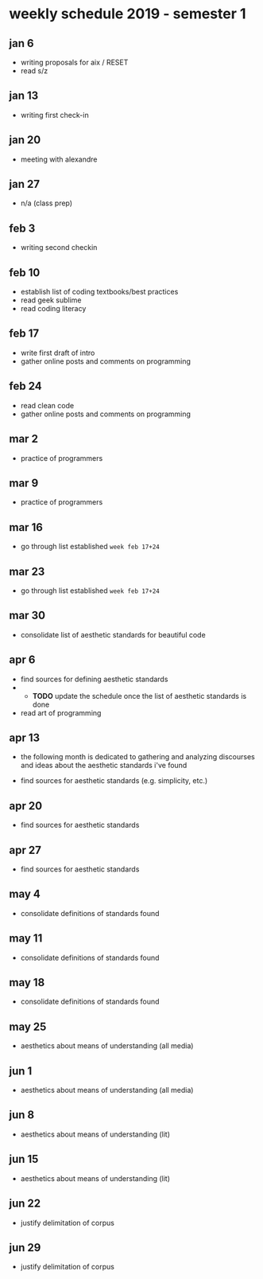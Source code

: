 # weekly schedule 2019 - semester 1

## jan 6

- writing proposals for aix / RESET
- read s/z

## jan 13

- writing first check-in

## jan 20

- meeting with alexandre

## jan 27

- n/a (class prep)

## feb 3

- writing second checkin

## feb 10

- establish list of coding textbooks/best practices
- read geek sublime
- read coding literacy

## feb 17

- write first draft of intro
- gather online posts and comments on programming

## feb 24

- read clean code
- gather online posts and comments on programming

## mar 2

- practice of programmers

## mar 9

- practice of programmers

## mar 16

- go through list established `week feb 17+24`


## mar 23

- go through list established `week feb 17+24`

## mar 30

- consolidate list of aesthetic standards for beautiful code

## apr 6

- find sources for defining aesthetic standards
- - **TODO** update the schedule once the list of aesthetic standards is done
- read art of programming

## apr 13

- the following month is dedicated to gathering and analyzing discourses and ideas about the aesthetic standards i've found

- find sources for aesthetic standards (e.g. simplicity, etc.)

## apr 20

- find sources for aesthetic standards

## apr 27

- find sources for aesthetic standards

## may 4

- consolidate definitions of standards found

## may 11

- consolidate definitions of standards found

## may 18

- consolidate definitions of standards found

## may 25

- aesthetics about means of understanding (all media)

## jun 1

- aesthetics about means of understanding (all media)

## jun 8

- aesthetics about means of understanding (lit)

## jun 15

- aesthetics about means of understanding (lit)

## jun 22

- justify delimitation of corpus

## jun 29

- justify delimitation of corpus
